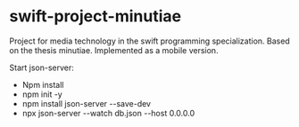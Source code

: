 # swift-project-minutiae
Project for media technology in the swift programming specialization. Based on the thesis minutiae. Implemented as a mobile version.

Start json-server:
* Npm install
* npm init -y
* npm install json-server --save-dev
* npx json-server --watch db.json --host 0.0.0.0
